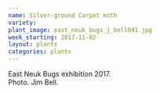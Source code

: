 ```yaml
---
name: Silver-ground Carpet moth
variety: 
plant_image: east_neuk_bugs_j_bell041.jpg
week_starting: 2017-11-02
layout: plants 
categories: plants 
---
```

East Neuk Bugs exhibition 2017.<br />Photo. Jim Bell.